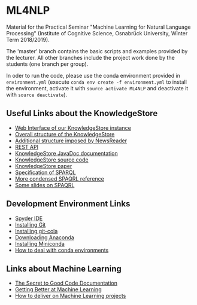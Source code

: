 # ML4NLP
Material for the Practical Seminar "Machine Learning for Natural Language Processing" (Institute of Cognitive Science, Osnabrück University, Winter Term 2018/2019).

The 'master' branch contains the basic scripts and examples provided by the lecturer. All other branches include the project work done by the students (one branch per group).

In oder to run the code, please use the conda environment provided in `environment.yml` (execute `conda env create -f environment.yml` to install the environment, activate it with `source activate ML4NLP` and deactivate it with `source deactivate`).

## Useful Links about the KnowledgeStore

* [Web Interface of our KnowledgeStore instance](http://knowledgestore2.fbk.eu/nwr/wikinews/ui)
* [Overall structure of the KnowledgeStore](https://knowledgestore.fbk.eu/ontologies/knowledgestore.html)
* [Additional structure imposed by NewsReader](https://knowledgestore.fbk.eu/ontologies/newsreader.html)
* [REST API](https://knowledgestore.fbk.eu/ks-server-http/webdocs/webdocs.html)
* [KnowledgeStore JavaDoc documentation](https://knowledgestore.fbk.eu/apidocs/index.html)
* [KnowledgeStore source code](https://github.com/dkmfbk/knowledgestore)
* [KnowledgeStore paper](https://knowledgestore.fbk.eu/files/icsc2013.pdf)
* [Specification of SPARQL](https://www.w3.org/TR/sparql11-query/)
* [More condensed SPAQRL reference](https://www.dajobe.org/2005/04-sparql/SPARQLreference-1.8.pdf)
* [Some slides on SPAQRL](http://www.iro.umontreal.ca/~lapalme/ift6281/sparql-1_1-cheat-sheet.pdf)

## Development Environment Links
* [Spyder IDE](https://www.spyder-ide.org/)
* [Installing Git](https://git-scm.com/book/en/v2/Getting-Started-Installing-Git)
* [Installing git-cola](https://git-cola.github.io/downloads.html)
* [Downloading Anaconda](https://www.anaconda.com/download/)
* [Installing Miniconda](https://conda.io/docs/user-guide/install/index.html)
* [How to deal with conda environments](https://conda.io/docs/user-guide/tasks/manage-environments.html)

## Links about Machine Learning

* [The Secret to Good Code Documentation](https://www.intertech.com/Blog/secret-to-good-code-documentation/)
* [Getting Better at Machine Learning](https://medium.com/@rchang/getting-better-at-machine-learning-16b4dd913a1f)
* [How to deliver on Machine Learning projects](https://blog.insightdatascience.com/how-to-deliver-on-machine-learning-projects-c8d82ce642b0)
